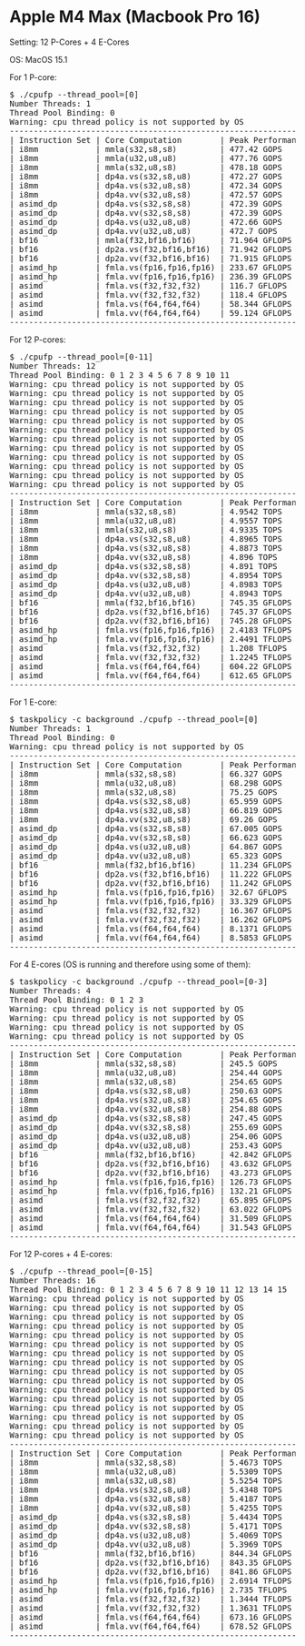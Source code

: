 # Apple M4 Max (Macbook Pro 16)

Setting: 12 P-Cores + 4 E-Cores

OS: MacOS 15.1

For 1 P-core:

<pre>
$ ./cpufp --thread_pool=[0]
Number Threads: 1
Thread Pool Binding: 0
Warning: cpu thread policy is not supported by OS
----------------------------------------------------------------
| Instruction Set | Core Computation        | Peak Performance |
| i8mm            | mmla(s32,s8,s8)         | 477.42 GOPS      |
| i8mm            | mmla(u32,u8,u8)         | 477.76 GOPS      |
| i8mm            | mmla(s32,u8,s8)         | 478.18 GOPS      |
| i8mm            | dp4a.vs(s32,s8,u8)      | 472.27 GOPS      |
| i8mm            | dp4a.vs(s32,u8,s8)      | 472.34 GOPS      |
| i8mm            | dp4a.vv(s32,u8,s8)      | 472.57 GOPS      |
| asimd_dp        | dp4a.vs(s32,s8,s8)      | 472.39 GOPS      |
| asimd_dp        | dp4a.vv(s32,s8,s8)      | 472.39 GOPS      |
| asimd_dp        | dp4a.vs(u32,u8,u8)      | 472.66 GOPS      |
| asimd_dp        | dp4a.vv(u32,u8,u8)      | 472.7 GOPS       |
| bf16            | mmla(f32,bf16,bf16)     | 71.964 GFLOPS    |
| bf16            | dp2a.vs(f32,bf16,bf16)  | 71.942 GFLOPS    |
| bf16            | dp2a.vv(f32,bf16,bf16)  | 71.915 GFLOPS    |
| asimd_hp        | fmla.vs(fp16,fp16,fp16) | 233.67 GFLOPS    |
| asimd_hp        | fmla.vv(fp16,fp16,fp16) | 236.39 GFLOPS    |
| asimd           | fmla.vs(f32,f32,f32)    | 116.7 GFLOPS     |
| asimd           | fmla.vv(f32,f32,f32)    | 118.4 GFLOPS     |
| asimd           | fmla.vs(f64,f64,f64)    | 58.344 GFLOPS    |
| asimd           | fmla.vv(f64,f64,f64)    | 59.124 GFLOPS    |
----------------------------------------------------------------
</pre>

For 12 P-cores:

<pre>
$ ./cpufp --thread_pool=[0-11]
Number Threads: 12
Thread Pool Binding: 0 1 2 3 4 5 6 7 8 9 10 11
Warning: cpu thread policy is not supported by OS
Warning: cpu thread policy is not supported by OS
Warning: cpu thread policy is not supported by OS
Warning: cpu thread policy is not supported by OS
Warning: cpu thread policy is not supported by OS
Warning: cpu thread policy is not supported by OS
Warning: cpu thread policy is not supported by OS
Warning: cpu thread policy is not supported by OS
Warning: cpu thread policy is not supported by OS
Warning: cpu thread policy is not supported by OS
Warning: cpu thread policy is not supported by OS
Warning: cpu thread policy is not supported by OS
----------------------------------------------------------------
| Instruction Set | Core Computation        | Peak Performance |
| i8mm            | mmla(s32,s8,s8)         | 4.9542 TOPS      |
| i8mm            | mmla(u32,u8,u8)         | 4.9557 TOPS      |
| i8mm            | mmla(s32,u8,s8)         | 4.9335 TOPS      |
| i8mm            | dp4a.vs(s32,s8,u8)      | 4.8965 TOPS      |
| i8mm            | dp4a.vs(s32,u8,s8)      | 4.8873 TOPS      |
| i8mm            | dp4a.vv(s32,u8,s8)      | 4.896 TOPS       |
| asimd_dp        | dp4a.vs(s32,s8,s8)      | 4.891 TOPS       |
| asimd_dp        | dp4a.vv(s32,s8,s8)      | 4.8954 TOPS      |
| asimd_dp        | dp4a.vs(u32,u8,u8)      | 4.8983 TOPS      |
| asimd_dp        | dp4a.vv(u32,u8,u8)      | 4.8943 TOPS      |
| bf16            | mmla(f32,bf16,bf16)     | 745.35 GFLOPS    |
| bf16            | dp2a.vs(f32,bf16,bf16)  | 745.37 GFLOPS    |
| bf16            | dp2a.vv(f32,bf16,bf16)  | 745.28 GFLOPS    |
| asimd_hp        | fmla.vs(fp16,fp16,fp16) | 2.4183 TFLOPS    |
| asimd_hp        | fmla.vv(fp16,fp16,fp16) | 2.4491 TFLOPS    |
| asimd           | fmla.vs(f32,f32,f32)    | 1.208 TFLOPS     |
| asimd           | fmla.vv(f32,f32,f32)    | 1.2245 TFLOPS    |
| asimd           | fmla.vs(f64,f64,f64)    | 604.22 GFLOPS    |
| asimd           | fmla.vv(f64,f64,f64)    | 612.65 GFLOPS    |
----------------------------------------------------------------
</pre>

For 1 E-core:

<pre>
$ taskpolicy -c background ./cpufp --thread_pool=[0]
Number Threads: 1
Thread Pool Binding: 0
Warning: cpu thread policy is not supported by OS
----------------------------------------------------------------
| Instruction Set | Core Computation        | Peak Performance |
| i8mm            | mmla(s32,s8,s8)         | 66.327 GOPS      |
| i8mm            | mmla(u32,u8,u8)         | 68.298 GOPS      |
| i8mm            | mmla(s32,u8,s8)         | 75.25 GOPS       |
| i8mm            | dp4a.vs(s32,s8,u8)      | 65.959 GOPS      |
| i8mm            | dp4a.vs(s32,u8,s8)      | 66.819 GOPS      |
| i8mm            | dp4a.vv(s32,u8,s8)      | 69.26 GOPS       |
| asimd_dp        | dp4a.vs(s32,s8,s8)      | 67.005 GOPS      |
| asimd_dp        | dp4a.vv(s32,s8,s8)      | 66.623 GOPS      |
| asimd_dp        | dp4a.vs(u32,u8,u8)      | 64.867 GOPS      |
| asimd_dp        | dp4a.vv(u32,u8,u8)      | 65.323 GOPS      |
| bf16            | mmla(f32,bf16,bf16)     | 11.234 GFLOPS    |
| bf16            | dp2a.vs(f32,bf16,bf16)  | 11.222 GFLOPS    |
| bf16            | dp2a.vv(f32,bf16,bf16)  | 11.242 GFLOPS    |
| asimd_hp        | fmla.vs(fp16,fp16,fp16) | 32.67 GFLOPS     |
| asimd_hp        | fmla.vv(fp16,fp16,fp16) | 33.329 GFLOPS    |
| asimd           | fmla.vs(f32,f32,f32)    | 16.367 GFLOPS    |
| asimd           | fmla.vv(f32,f32,f32)    | 16.262 GFLOPS    |
| asimd           | fmla.vs(f64,f64,f64)    | 8.1371 GFLOPS    |
| asimd           | fmla.vv(f64,f64,f64)    | 8.5853 GFLOPS    |
----------------------------------------------------------------
</pre>

For 4 E-cores (OS is running and therefore using some of them):

<pre>
$ taskpolicy -c background ./cpufp --thread_pool=[0-3]
Number Threads: 4
Thread Pool Binding: 0 1 2 3
Warning: cpu thread policy is not supported by OS
Warning: cpu thread policy is not supported by OS
Warning: cpu thread policy is not supported by OS
Warning: cpu thread policy is not supported by OS
----------------------------------------------------------------
| Instruction Set | Core Computation        | Peak Performance |
| i8mm            | mmla(s32,s8,s8)         | 245.5 GOPS       |
| i8mm            | mmla(u32,u8,u8)         | 254.44 GOPS      |
| i8mm            | mmla(s32,u8,s8)         | 254.65 GOPS      |
| i8mm            | dp4a.vs(s32,s8,u8)      | 250.63 GOPS      |
| i8mm            | dp4a.vs(s32,u8,s8)      | 254.65 GOPS      |
| i8mm            | dp4a.vv(s32,u8,s8)      | 254.88 GOPS      |
| asimd_dp        | dp4a.vs(s32,s8,s8)      | 247.45 GOPS      |
| asimd_dp        | dp4a.vv(s32,s8,s8)      | 255.69 GOPS      |
| asimd_dp        | dp4a.vs(u32,u8,u8)      | 254.06 GOPS      |
| asimd_dp        | dp4a.vv(u32,u8,u8)      | 253.43 GOPS      |
| bf16            | mmla(f32,bf16,bf16)     | 42.842 GFLOPS    |
| bf16            | dp2a.vs(f32,bf16,bf16)  | 43.632 GFLOPS    |
| bf16            | dp2a.vv(f32,bf16,bf16)  | 43.273 GFLOPS    |
| asimd_hp        | fmla.vs(fp16,fp16,fp16) | 126.73 GFLOPS    |
| asimd_hp        | fmla.vv(fp16,fp16,fp16) | 132.21 GFLOPS    |
| asimd           | fmla.vs(f32,f32,f32)    | 65.895 GFLOPS    |
| asimd           | fmla.vv(f32,f32,f32)    | 63.022 GFLOPS    |
| asimd           | fmla.vs(f64,f64,f64)    | 31.509 GFLOPS    |
| asimd           | fmla.vv(f64,f64,f64)    | 31.543 GFLOPS    |
----------------------------------------------------------------
</pre>

For 12 P-cores + 4 E-cores:

<pre>
$ ./cpufp --thread_pool=[0-15]
Number Threads: 16
Thread Pool Binding: 0 1 2 3 4 5 6 7 8 9 10 11 12 13 14 15
Warning: cpu thread policy is not supported by OS
Warning: cpu thread policy is not supported by OS
Warning: cpu thread policy is not supported by OS
Warning: cpu thread policy is not supported by OS
Warning: cpu thread policy is not supported by OS
Warning: cpu thread policy is not supported by OS
Warning: cpu thread policy is not supported by OS
Warning: cpu thread policy is not supported by OS
Warning: cpu thread policy is not supported by OS
Warning: cpu thread policy is not supported by OS
Warning: cpu thread policy is not supported by OS
Warning: cpu thread policy is not supported by OS
Warning: cpu thread policy is not supported by OS
Warning: cpu thread policy is not supported by OS
Warning: cpu thread policy is not supported by OS
Warning: cpu thread policy is not supported by OS
----------------------------------------------------------------
| Instruction Set | Core Computation        | Peak Performance |
| i8mm            | mmla(s32,s8,s8)         | 5.4673 TOPS      |
| i8mm            | mmla(u32,u8,u8)         | 5.5309 TOPS      |
| i8mm            | mmla(s32,u8,s8)         | 5.5254 TOPS      |
| i8mm            | dp4a.vs(s32,s8,u8)      | 5.4348 TOPS      |
| i8mm            | dp4a.vs(s32,u8,s8)      | 5.4187 TOPS      |
| i8mm            | dp4a.vv(s32,u8,s8)      | 5.4255 TOPS      |
| asimd_dp        | dp4a.vs(s32,s8,s8)      | 5.4434 TOPS      |
| asimd_dp        | dp4a.vv(s32,s8,s8)      | 5.4171 TOPS      |
| asimd_dp        | dp4a.vs(u32,u8,u8)      | 5.4069 TOPS      |
| asimd_dp        | dp4a.vv(u32,u8,u8)      | 5.3969 TOPS      |
| bf16            | mmla(f32,bf16,bf16)     | 844.34 GFLOPS    |
| bf16            | dp2a.vs(f32,bf16,bf16)  | 843.35 GFLOPS    |
| bf16            | dp2a.vv(f32,bf16,bf16)  | 841.86 GFLOPS    |
| asimd_hp        | fmla.vs(fp16,fp16,fp16) | 2.6914 TFLOPS    |
| asimd_hp        | fmla.vv(fp16,fp16,fp16) | 2.735 TFLOPS     |
| asimd           | fmla.vs(f32,f32,f32)    | 1.3444 TFLOPS    |
| asimd           | fmla.vv(f32,f32,f32)    | 1.3631 TFLOPS    |
| asimd           | fmla.vs(f64,f64,f64)    | 673.16 GFLOPS    |
| asimd           | fmla.vv(f64,f64,f64)    | 678.52 GFLOPS    |
----------------------------------------------------------------
</pre>
